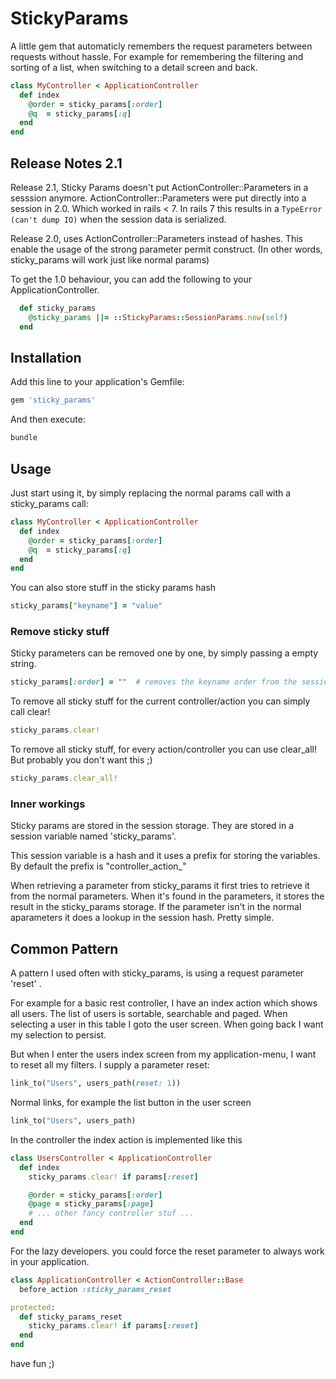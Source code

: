 # StickyParams

A little gem that automaticly remembers the request parameters between requests without hassle.
For example for remembering the filtering and sorting of a list, when switching to a detail screen and back.

```ruby
class MyController < ApplicationController
  def index
    @order = sticky_params[:order]
    @q  = sticky_params[:q]
  end
end
```

## Release Notes 2.1


Release 2.1, Sticky Params doesn't put ActionController::Parameters in a sesssion anymore.
ActionController::Parameters were put directly into a session in 2.0. Which worked in rails < 7.
In rails 7 this results in a `TypeError (can't dump IO)` when the session data is serialized.

Release 2.0, uses ActionController::Parameters instead of hashes.
This enable the usage of the strong parameter permit construct.
(In other words, sticky_params will work just like normal params)

To get the 1.0 behaviour, you can add the following to your ApplicationController.

```ruby
  def sticky_params
    @sticky_params ||= ::StickyParams::SessionParams.new(self)
  end
```

## Installation

Add this line to your application's Gemfile:

```ruby
gem 'sticky_params'
```

And then execute:

```bash
bundle
```

## Usage

Just start using it, by simply replacing the normal params call with a sticky_params call:

```ruby
class MyController < ApplicationController
  def index
    @order = sticky_params[:order]
    @q  = sticky_params[:q]
  end
end
```

You can also store stuff in the sticky params hash

```ruby
sticky_params["keyname"] = "value"
```

### Remove sticky stuff

Sticky parameters can be removed one by one, by simply passing a empty string.

```ruby
sticky_params[:order] = ""  # removes the keyname order from the session
```

To remove all sticky stuff for the current controller/action you can simply call clear!

```ruby
sticky_params.clear!
```

To remove all sticky stuff, for every action/controller you can use clear_all!
But probably you don't want this ;)

```ruby
sticky_params.clear_all!
```

### Inner workings

Sticky params are stored in the session storage. They are stored in a
session variable named 'sticky_params'.

This session variable is a hash and it uses a prefix for storing the variables.
By default the prefix is "controller_action_"

When retrieving a parameter from sticky_params it first tries to retrieve it from
the normal parameters. When it's found in the parameters, it stores the result in the sticky_params storage.
If the parameter isn't in the normal aparameters it does a lookup in the session hash.
Pretty simple.

## Common Pattern

A pattern I used often with sticky_params, is using a request parameter 'reset' .

For example for a basic rest controller, I have an index action which shows all users.
The list of users is sortable, searchable and paged. When selecting a user in this table
I goto the user screen. When going back I want my selection to persist.

But when I enter the users index screen from my application-menu, I want to reset all my
filters. I supply a parameter reset:

```ruby
link_to("Users", users_path(reset: 1))
```

Normal links, for example the list button in the user screen

```ruby
link_to("Users", users_path)
```

In the controller the index action is implemented like this

```ruby
class UsersController < ApplicationController
  def index
    sticky_params.clear! if params[:reset]

    @order = sticky_params[:order]
    @page = sticky_params[:page]
    # ... other fancy controller stuf ...
  end
end
```

For the lazy developers.
you could force the reset parameter to always work in your application.

```ruby
class ApplicationController < ActionController::Base
  before_action :sticky_params_reset

protected:
  def sticky_params_reset
    sticky_params.clear! if params[:reset]
  end
end
```

have fun ;)
